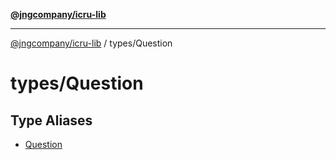 [**@jngcompany/icru-lib**](../../README.md)

***

[@jngcompany/icru-lib](../../README.md) / types/Question

# types/Question

## Type Aliases

- [Question](type-aliases/Question.md)

